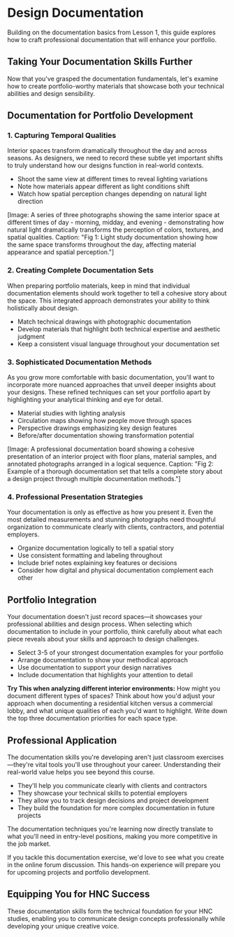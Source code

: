 # Design Documentation

Building on the documentation basics from Lesson 1, this guide explores how to craft professional documentation that will enhance your portfolio.

## Taking Your Documentation Skills Further

Now that you've grasped the documentation fundamentals, let's examine how to create portfolio-worthy materials that showcase both your technical abilities and design sensibility.

## Documentation for Portfolio Development

### 1. Capturing Temporal Qualities

Interior spaces transform dramatically throughout the day and across seasons. As designers, we need to record these subtle yet important shifts to truly understand how our designs function in real-world contexts.

- Shoot the same view at different times to reveal lighting variations
- Note how materials appear different as light conditions shift
- Watch how spatial perception changes depending on natural light direction

[Image: A series of three photographs showing the same interior space at different times of day - morning, midday, and evening - demonstrating how natural light dramatically transforms the perception of colors, textures, and spatial qualities. Caption: "Fig 1: Light study documentation showing how the same space transforms throughout the day, affecting material appearance and spatial perception."]

### 2. Creating Complete Documentation Sets

When preparing portfolio materials, keep in mind that individual documentation elements should work together to tell a cohesive story about the space. This integrated approach demonstrates your ability to think holistically about design.

- Match technical drawings with photographic documentation
- Develop materials that highlight both technical expertise and aesthetic judgment
- Keep a consistent visual language throughout your documentation set

### 3. Sophisticated Documentation Methods

As you grow more comfortable with basic documentation, you'll want to incorporate more nuanced approaches that unveil deeper insights about your designs. These refined techniques can set your portfolio apart by highlighting your analytical thinking and eye for detail.

- Material studies with lighting analysis
- Circulation maps showing how people move through spaces
- Perspective drawings emphasizing key design features
- Before/after documentation showing transformation potential

[Image: A professional documentation board showing a cohesive presentation of an interior project with floor plans, material samples, and annotated photographs arranged in a logical sequence. Caption: "Fig 2: Example of a thorough documentation set that tells a complete story about a design project through multiple documentation methods."]

### 4. Professional Presentation Strategies

Your documentation is only as effective as how you present it. Even the most detailed measurements and stunning photographs need thoughtful organization to communicate clearly with clients, contractors, and potential employers.

- Organize documentation logically to tell a spatial story
- Use consistent formatting and labeling throughout
- Include brief notes explaining key features or decisions
- Consider how digital and physical documentation complement each other

## Portfolio Integration

Your documentation doesn't just record spaces—it showcases your professional abilities and design process. When selecting which documentation to include in your portfolio, think carefully about what each piece reveals about your skills and approach to design challenges.

- Select 3-5 of your strongest documentation examples for your portfolio
- Arrange documentation to show your methodical approach
- Use documentation to support your design narratives
- Include documentation that highlights your attention to detail

**Try This when analyzing different interior environments:** How might you document different types of spaces? Think about how you'd adjust your approach when documenting a residential kitchen versus a commercial lobby, and what unique qualities of each you'd want to highlight. Write down the top three documentation priorities for each space type.

## Professional Application

The documentation skills you're developing aren't just classroom exercises—they're vital tools you'll use throughout your career. Understanding their real-world value helps you see beyond this course.

- They'll help you communicate clearly with clients and contractors
- They showcase your technical skills to potential employers
- They allow you to track design decisions and project development
- They build the foundation for more complex documentation in future projects

The documentation techniques you're learning now directly translate to what you'll need in entry-level positions, making you more competitive in the job market.

If you tackle this documentation exercise, we'd love to see what you create in the online forum discussion. This hands-on experience will prepare you for upcoming projects and portfolio development.

## Equipping You for HNC Success

These documentation skills form the technical foundation for your HNC studies, enabling you to communicate design concepts professionally while developing your unique creative voice.